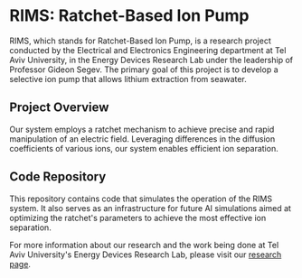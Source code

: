 # RIMS: Ratchet-Based Ion Pump

RIMS, which stands for Ratchet-Based Ion Pump, is a research project conducted by the Electrical and Electronics Engineering department at Tel Aviv University, in the Energy Devices Research Lab under the leadership of Professor Gideon Segev. 
The primary goal of this project is to develop a selective ion pump that allows lithium extraction from seawater.

## Project Overview

Our system employs a ratchet mechanism to achieve precise and rapid manipulation of an electric field.
Leveraging differences in the diffusion coefficients of various ions, our system enables efficient ion separation. 

## Code Repository

This repository contains code that simulates the operation of the RIMS system. It also serves as an infrastructure for future AI simulations aimed at optimizing the ratchet's parameters to achieve the most effective ion separation.

For more information about our research and the work being done at Tel Aviv University's Energy Devices Research Lab, please visit our [research page](https://www.edlab.sites.tau.ac.il/research).
